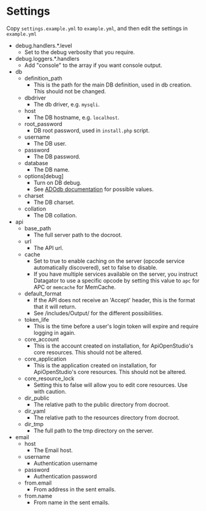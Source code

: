 Settings
========

Copy ```settings.example.yml``` to ```example.yml```, and then edit the settings
in ```example.yml```

* debug.handlers.*.level
    * Set to the debug verbosity that you require.
* debug.loggers.*.handlers
    * Add "console" to the array if you want console output.
* db
    * definition_path
        * This is the path for the main DB definition, used in db creation. This
          should not be changed.
    * dbdriver
        * The db driver, e.g. ```mysqli```.
    * host
        * The DB hostname, e.g. ```localhost```.
    * root_password
        * DB root password, used in ```install.php``` script.
    * username
        * The DB user.
    * password
        * The DB password.
    * database
        * The DB name.
    * options[debug]
        * Turn on DB debug.
        * See [ADOdb documentation][adodb_documentation] for possible values.
    * charset
        * The DB charset.
    * collation
        * The DB collation.
* api
    * base_path
        * The full server path to the docroot.
    * url
        * The API url.
    * cache
        * Set to true to enable caching on the server (opcode service
          automatically discovered), set to false to disable.
        * If you have multiple services available on the server, you instruct
          Datagator to use a specific opcode by setting this value to ```apc```
          for APC or ```memcache``` for MemCache.
    * default_format
        * If the API does not receive an 'Accept' header, this is the format
          that it will return.
        * See /includes/Output/ for the different possibilities.
    * token_life
        * This is the time before a user's login token will expire and require
          logging in again.
    * core_account
        * This is the account created on installation, for ApiOpenStudio's core
          resources. This should not be altered.
    * core_application
        * This is the application created on installation, for ApiOpenStudio's
          core resources. This should not be altered.
    * core_resource_lock
        * Setting this to false will allow you to edit core resources. Use with
          caution.
    * dir_public
        * The relative path to the public directory from docroot.
    * dir_yaml
        * The relative path to the resources directory from docroot.
    * dir_tmp
        * The full path to the tmp directory on the server.
* email
    * host
        * The Email host.
    * username
        * Authentication username
    * password
        * Authentication password
    * from.email
        * From address in the sent emails.
    * from.name
        * From name in the sent emails.

[adodb_documentation]: https://adodb.org/dokuwiki/doku.php?id=project:documentation
